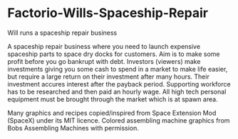 # Factorio-Wills-Spaceship-Repair
Will runs a spaceship repair business


A spaceship repair business where you need to launch expensive spaceship parts to space dry docks for customers. Aim is to make some profit before you go bankrupt with debt. Investors (viewers) make investments giving you some cash to spend in a market to make life easier, but require a large return on their investment after many hours. Their investment accures interest after the payback period.
Supporting workforce has to be researched and then paid an hourly wage.
All high tech personal equipment must be brought through the market which is at spawn area.

Many graphics and recipes copied/inspired from Space Extension Mod (SpaceX) under its MIT licence.
Colored assembling machine graphics from Bobs Assembling Machines with permission.